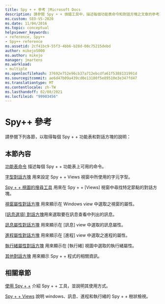 ```yaml
---
title: Spy + + 參考 |Microsoft Docs
description: 請參閱 Spy + + 偵錯工具中，描述每個功能表命令和對話方塊之文章的參考連結清單。
ms.custom: SEO-VS-2020
ms.date: 11/04/2016
ms.topic: conceptual
helpviewer_keywords:
- reference, Spy++
- Spy++ reference
ms.assetid: 2cf41bc9-55f3-4bb6-b28d-08c75215debd
author: mikejo5000
ms.author: mikejo
manager: jmartens
ms.workload:
- multiple
ms.openlocfilehash: 37692e752e96cb37a712ebcdfa61f5388131991d
ms.sourcegitcommit: ae6d47b09a439cd0e13180f5e89510e3e347fd47
ms.translationtype: MT
ms.contentlocale: zh-TW
ms.lasthandoff: 02/08/2021
ms.locfileid: "99903456"
---
```

# <a name="spy-reference"></a>Spy++ 參考
請參閱下列各節，以取得每個 Spy + + 功能表和對話方塊的說明：

## <a name="in-this-section"></a>本節內容
 [功能表命令](../debugger/menu-commands.md) 描述每個 Spy + + 功能表上可用的命令。

 [字型對話方塊](../debugger/font-dialog-box-microsoft-spy-increment-help.md) 用來設定 Spy + + Views 視窗中所使用的字元字型。

 [Spy + + 視圖的搜尋工具](../debugger/search-tools-for-spy-increment-views.md) 用來在 Spy + + [Views] 視窗中尋找特定節點的對話方塊。

 [視窗屬性對話方塊](../debugger/window-properties-dialog-box.md) 用來顯示在 Windows view 中選取之視窗的屬性。

 [[訊息選項] 對話方塊](../debugger/message-options-dialog-box.md)用來選取要在訊息查看中列出的訊息。

 [訊息屬性對話方塊](../debugger/message-properties-dialog-box.md) 用來顯示在 [訊息] view 中選取的訊息屬性。

 [進程屬性對話方塊](../debugger/process-properties-dialog-box.md) 用來顯示在 [進程] view 中選取之進程的屬性。

 [執行緒屬性對話方塊](../debugger/thread-properties-dialog-box.md) 用來顯示在 [執行緒] 視圖中選取的執行緒屬性。

 [其他對話方塊](../debugger/other-dialog-boxes.md) 用來顯示 Spy + + 程式的相關資訊。

## <a name="related-sections"></a>相關章節
 [使用 Spy + +](../debugger/using-spy-increment.md) 介紹 Spy + + 工具，並說明其使用方式。

 [Spy + + Views](../debugger/spy-increment-views.md) 說明 windows、訊息、進程和執行緒的 Spy + + 樹狀檢視。